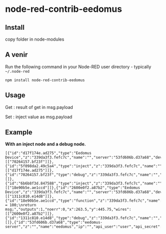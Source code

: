 node-red-contrib-eedomus
========================

Install
-------

copy folder in node-modules

A venir
-------

Run the following command in your Node-RED user directory - typically `~/.node-red`

    npm install node-red-contrib-eedomus

Usage
-----

Get : result of get in msg.payload

Set : inject value as msg.payload

Example
-------

**With an inject node and a debug node.**

```
[{"id":"d17f174e.ad275","type":"Eedomus Device","z":"339da3f3.fefc7c","name":"","server":"53fd606b.d37a68","deviceid":"446694","operation":"get","x":388.5,"y":107.5,"wires":[["70264157.bf23f"]]},{"id":"5f098da2.49c5a4","type":"inject","z":"339da3f3.fefc7c","name":"","topic":"","payload":"","payloadType":"date","repeat":"","crontab":"","once":false,"onceDelay":0.1,"x":141.5,"y":119.25,"wires":[["d17f174e.ad275"]]},{"id":"70264157.bf23f","type":"debug","z":"339da3f3.fefc7c","name":"","active":true,"tosidebar":true,"console":false,"tostatus":false,"complete":"false","x":642.5,"y":101.5,"wires":[]},{"id":"6b6b8f3d.847588","type":"inject","z":"339da3f3.fefc7c","name":"","topic":"","payload":"","payloadType":"date","repeat":"","crontab":"","once":false,"onceDelay":0.1,"x":117.5,"y":203.25,"wires":[["18e90b5e.ae1ccd"]]},{"id":"2600e0f2.a87b2","type":"Eedomus Device","z":"339da3f3.fefc7c","name":"","server":"53fd606b.d37a68","deviceid":"185116","operation":"set","x":369,"y":194,"wires":[["1311c810.e14d8"]]},{"id":"18e90b5e.ae1ccd","type":"function","z":"339da3f3.fefc7c","name":"","func":"msg.payload = 100;\nreturn msg;","outputs":1,"noerr":0,"x":263.5,"y":445.75,"wires":[["2600e0f2.a87b2"]]},{"id":"1311c810.e14d8","type":"debug","z":"339da3f3.fefc7c","name":"","active":true,"tosidebar":true,"console":false,"tostatus":false,"complete":"false","x":625.5,"y":185.5,"wires":[]},{"id":"53fd606b.d37a68","type":"eedomus-server","z":"","name":"eedomus","ip":"","api_user":"user","api_secret":"pass","api_web":"web"}]
```
